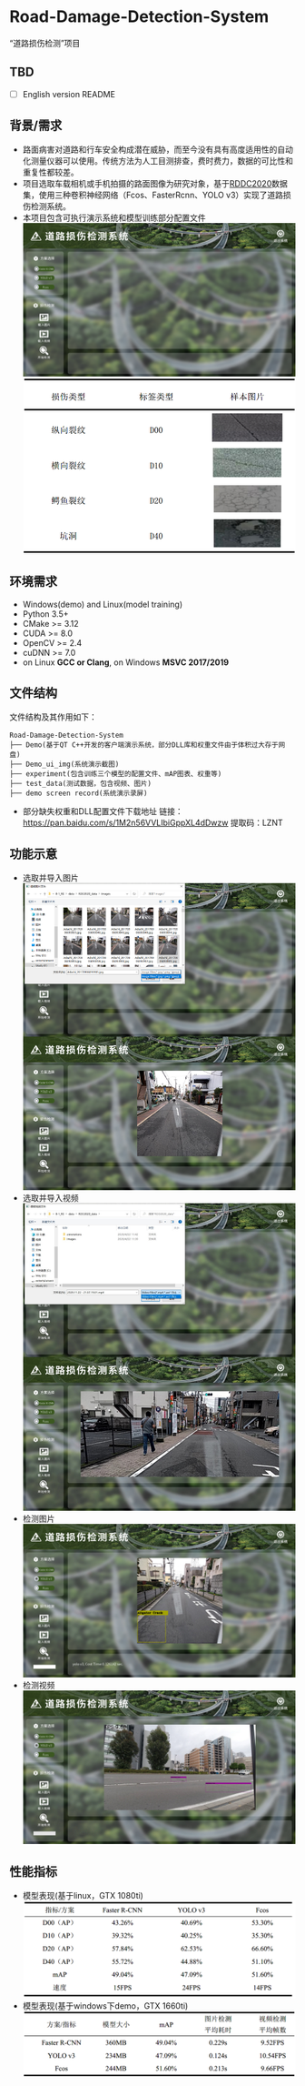 # Road-Damage-Detection-System
“道路损伤检测”项目
## TBD
- [ ] English version README
## 背景/需求
-   路面病害对道路和行车安全构成潜在威胁，而至今没有具有高度适用性的自动化测量仪器可以使用。传统方法为人工目测排查，费时费力，数据的可比性和重复性都较差。
-   项目选取车载相机或手机拍摄的路面图像为研究对象，基于[RDDC2020](https://github.com/sekilab/RoadDamageDetector)数据集，使用三种卷积神经网络（Fcos、FasterRcnn、YOLO v3）实现了道路损伤检测系统。
-   本项目包含可执行演示系统和模型训练部分配置文件
![demo_ui](https://github.com/GaoKangYu/Road-Damage-Detection-System/blob/main/demo_ui_img/ui.png)
![dataset_composition](https://github.com/GaoKangYu/Road-Damage-Detection-System/blob/main/demo_ui_img/dataset_composition.png)
## 环境需求
-   Windows(demo) and Linux(model training)
-   Python 3.5+
-   CMake >= 3.12
-   CUDA >= 8.0
-   OpenCV >= 2.4
-   cuDNN >= 7.0
-   on Linux  **GCC or Clang**, on Windows  **MSVC 2017/2019**  
## 文件结构

文件结构及其作用如下：

```
Road-Damage-Detection-System
├── Demo(基于QT C++开发的客户端演示系统，部分DLL库和权重文件由于体积过大存于网盘)
├── Demo_ui_img(系统演示截图)
├── experiment(包含训练三个模型的配置文件、mAP图表、权重等)
├── test_data(测试数据，包含视频、图片)
├── demo screen record(系统演示录屏)
```
- 部分缺失权重和DLL配置文件下载地址
链接：https://pan.baidu.com/s/1M2n56VVLIbiGppXL4dDwzw 
提取码：LZNT
## 功能示意
- 选取并导入图片
![load_img](https://github.com/GaoKangYu/Road-Damage-Detection-System/blob/main/demo_ui_img/load_img.png)
- 选取并导入视频
![load_video](https://github.com/GaoKangYu/Road-Damage-Detection-System/blob/main/demo_ui_img/load_video.png)
- 检测图片
![img_detect_result](https://github.com/GaoKangYu/Road-Damage-Detection-System/blob/main/demo_ui_img/img_detect_result.png)
- 检测视频
![video_detect_result](https://github.com/GaoKangYu/Road-Damage-Detection-System/blob/main/demo_ui_img/video_detect_result.png)
## 性能指标
-  模型表现(基于linux，GTX 1080ti)
![model_performance](https://github.com/GaoKangYu/Road-Damage-Detection-System/blob/main/demo_ui_img/model_performance.png)
-  模型表现(基于windows下demo，GTX 1660ti)
![model_performance_based_on_demo](https://github.com/GaoKangYu/Road-Damage-Detection-System/blob/main/demo_ui_img/model_performance_based_on_demo.png)
